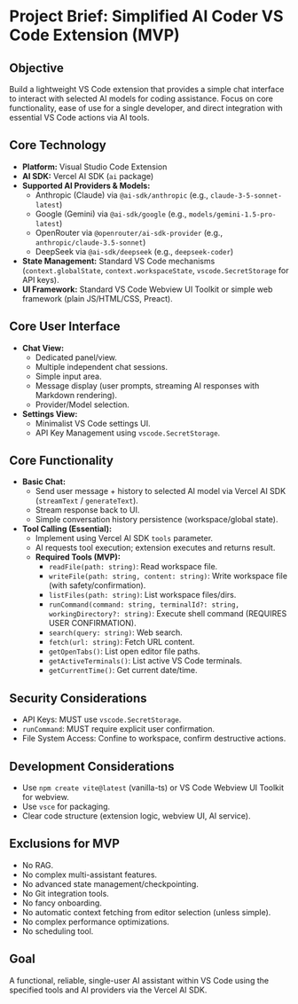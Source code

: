# Project Brief: Simplified AI Coder VS Code Extension (MVP)

## Objective
Build a lightweight VS Code extension that provides a simple chat interface to interact with selected AI models for coding assistance. Focus on core functionality, ease of use for a single developer, and direct integration with essential VS Code actions via AI tools.

## Core Technology
- **Platform:** Visual Studio Code Extension
- **AI SDK:** Vercel AI SDK (`ai` package)
- **Supported AI Providers & Models:**
    - Anthropic (Claude) via `@ai-sdk/anthropic` (e.g., `claude-3-5-sonnet-latest`)
    - Google (Gemini) via `@ai-sdk/google` (e.g., `models/gemini-1.5-pro-latest`)
    - OpenRouter via `@openrouter/ai-sdk-provider` (e.g., `anthropic/claude-3.5-sonnet`)
    - DeepSeek via `@ai-sdk/deepseek` (e.g., `deepseek-coder`)
- **State Management:** Standard VS Code mechanisms (`context.globalState`, `context.workspaceState`, `vscode.SecretStorage` for API keys).
- **UI Framework:** Standard VS Code Webview UI Toolkit or simple web framework (plain JS/HTML/CSS, Preact).

## Core User Interface
- **Chat View:**
    - Dedicated panel/view.
    - Multiple independent chat sessions.
    - Simple input area.
    - Message display (user prompts, streaming AI responses with Markdown rendering).
    - Provider/Model selection.
- **Settings View:**
    - Minimalist VS Code settings UI.
    - API Key Management using `vscode.SecretStorage`.

## Core Functionality
- **Basic Chat:**
    - Send user message + history to selected AI model via Vercel AI SDK (`streamText` / `generateText`).
    - Stream response back to UI.
    - Simple conversation history persistence (workspace/global state).
- **Tool Calling (Essential):**
    - Implement using Vercel AI SDK `tools` parameter.
    - AI requests tool execution; extension executes and returns result.
    - **Required Tools (MVP):**
        - `readFile(path: string)`: Read workspace file.
        - `writeFile(path: string, content: string)`: Write workspace file (with safety/confirmation).
        - `listFiles(path: string)`: List workspace files/dirs.
        - `runCommand(command: string, terminalId?: string, workingDirectory?: string)`: Execute shell command (REQUIRES USER CONFIRMATION).
        - `search(query: string)`: Web search.
        - `fetch(url: string)`: Fetch URL content.
        - `getOpenTabs()`: List open editor file paths.
        - `getActiveTerminals()`: List active VS Code terminals.
        - `getCurrentTime()`: Get current date/time.

## Security Considerations
- API Keys: MUST use `vscode.SecretStorage`.
- `runCommand`: MUST require explicit user confirmation.
- File System Access: Confine to workspace, confirm destructive actions.

## Development Considerations
- Use `npm create vite@latest` (vanilla-ts) or VS Code Webview UI Toolkit for webview.
- Use `vsce` for packaging.
- Clear code structure (extension logic, webview UI, AI service).

## Exclusions for MVP
- No RAG.
- No complex multi-assistant features.
- No advanced state management/checkpointing.
- No Git integration tools.
- No fancy onboarding.
- No automatic context fetching from editor selection (unless simple).
- No complex performance optimizations.
- No scheduling tool.

## Goal
A functional, reliable, single-user AI assistant within VS Code using the specified tools and AI providers via the Vercel AI SDK.